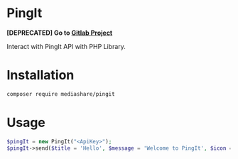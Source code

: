 # PingIt
**[DEPRECATED] Go to [Gitlab Project](https://gitlab.marquand.pro/MarquandT/ping-it-sdk)**

Interact with PingIt API with PHP Library.
# Installation
```bash
composer require mediashare/pingit
```
# Usage
```php
$pingIt = new PingIt("<ApiKey>");
$pingIt->send($title = 'Hello', $message = 'Welcome to PingIt', $icon = 'fa fa-home', $color = 'success');
```
